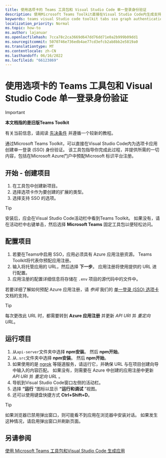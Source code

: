 ```yaml
---
title: 使用选项卡的 Teams 工具包和 Visual Studio Code 单一登录身份验证
description: 使用Microsoft Teams Toolkit直接在Visual Studio Code内生成支持单一登录和 Microsoft Graph调用的选项卡。
keywords: teams visual Studio code toolkit tabs sso graph authentication Azure 标识平台
localization_priority: Normal
ms.topic: how-to
ms.author: lajanuar
ms.openlocfilehash: 7cca78c2ca3669d647dd76dd71e0a2b999b09dd1
ms.sourcegitcommit: 5070746e736edb4ae77cd3efcb2ab8bb2e5819a0
ms.translationtype: MT
ms.contentlocale: zh-CN
ms.lasthandoff: 06/16/2022
ms.locfileid: "66123869"
---
```

# <a name="single-sign-on-authentication-with-teams-toolkit-and-visual-studio-code-for-tabs"></a>使用选项卡的 Teams 工具包和 Visual Studio Code 单一登录身份验证

> [!IMPORTANT]
> **本文档指的是旧版Teams Toolkit**
>
> 有关当前信息，请阅读 [先决条件](../get-started/prerequisites.md) 并遵循一个较新的教程。

通过Microsoft Teams Toolkit，可以直接在Visual Studio Code内为选项卡应用创建单一登录 (SSO) 身份验证。 该工具包指导你完成此过程，并提供所需的一切内容，包括在Microsoft Azure门户中预配Microsoft 标识平台注册。

## <a name="get-started--create-a-project"></a>开始 - 创建项目

1. 在工具包中创建新项目。
1. 选择选项卡作为要创建的扩展的类型。
1. 选择支持 SSO 的选项。

> [!TIP]
> 安装后，应会在Visual Studio Code活动栏中看到Teams Toolkit。 如果没有，请在活动栏中右键单击，然后选择 **Microsoft Teams** 固定工具包以便轻松访问。

## <a name="configure-your-project"></a>配置项目

1. 若要在Teams中启用 SSO，应用必须具有 Azure 应用注册资源。 Teams Toolkit将代表你预配应用注册。
1. 输入将托管应用的 URL，然后选择 **下一步**。 应用注册将使用提供的 URL 进行配置。
1. 应用注册的配置详细信息将存储在 `.env` 项目的源代码中的文件中。

若要详细了解如何预配 Azure 应用注册，请 *参阅*  我们的 [单一登录 (SSO) 选项卡](../tabs/how-to/authentication/tab-sso-overview.md) 文档的支持。

> [!TIP]
> 每次更改此 URL 时，都需要转到 **Azure 应用注册** 并更新 *API URI* 并 *重定向 URL*。

## <a name="run-your-project"></a>运行项目

1. 从`api-server`文件夹中选择 **npm安装**。 然后 **npm开始**。
1. 从`.src`文件夹中选择 **npm安装**。 然后 **npm开始**。
1. 如果使用的是 [ngrok](https://ngrok.com/) 等隧道服务，请运行它，并确保 URL 与在项目创建向导中输入的内容匹配。 如果没有，则需要在 Azure 中创建的应用注册中更新 *API URI* 并 *重定向 URL* 。
1. 导航到Visual Studio Code窗口左侧的活动栏。
1. 选择 **“运行** ”图标以显示 **“运行和调试** ”视图。
1. 还可以使用键盘快捷方式 **Ctrl+Shift+D**。

> [!TIP]
> 如果浏览器已禁用弹出窗口，则可能看不到应用在浏览器中安装对话。 如果发生这种情况，请启用弹出窗口并刷新页面。

## <a name="see-also"></a>另请参阅

[使用 Microsoft Teams 工具包和Visual Studio Code 生成应用](visual-studio-code-overview.md)
